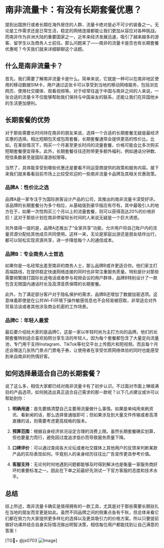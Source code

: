 # 南非流量卡：有没有长期套餐优惠？

提到出国旅行或者长期在海外居住的人群，流量卡绝对是必不可少的装备之一。无论是工作需求还是日常生活，稳定的网络连接都能让我们更加从容应对各种挑战。而南非作为非洲大陆的重要国家之一，近年来经济发展迅速，吸引了越来越多的游客、留学生以及商务人士前往。那么问题来了——南非的流量卡是否也有长期套餐优惠呢？今天我们就来详细聊聊这个话题。

## 什么是南非流量卡？

首先，我们需要了解南非流量卡是什么。简单来说，它就是一种可以在南非地区使用的移动数据SIM卡，用户通过这张卡可以享受到当地的移动网络服务，包括浏览网页、使用社交媒体、观看视频等。对于经常往返于中国与南非之间的人来说，一张合适的流量卡不仅能够帮助我们保持与中国亲友的联系，还能让我们在异国他乡的生活更加便利。

## 长期套餐的优势

对于那些需要长时间待在南非的朋友来说，选择一个合适的长期套餐无疑是最经济实惠的选择。相比短期包天或包周套餐，长期套餐通常会提供更高的性价比。比如，在某些情况下，购买一个月甚至更长时间的流量套餐，价格可能会比多次购买短期套餐便宜得多。此外，长期套餐往往还附带更多额外福利，例如通话分钟数、短信条数甚至是国际漫游权限等。

当然了，具体能享受到哪些优惠还是要看不同运营商提供的政策和服务内容。接下来我们就来看看目前市场上比较受欢迎的一些南非流量卡品牌及其相关优惠政策。

### 品牌A：性价比之选

品牌A是一家专注于为国际旅客设计产品的公司，其推出的南非流量卡深受好评。该品牌的长期套餐分为多个档位，从基础版到豪华版应有尽有。其中最吸引人的地方在于，如果一次性购买三个月以上的流量套餐，则可以获得高达20%的价格折扣！这对于那些计划在南非停留较长时间的人来说无疑是一个巨大诱惑。

另外值得一提的是，品牌A还推出了“全家共享”功能，允许用户将自己账户内的流量资源分配给其他成员共同使用。这样一来，无论是家庭出游还是朋友结伴出行，都可以轻松实现资源共享，进一步降低每个人的通信成本。

### 品牌B：专业商务人士首选

如果你是一名经常出差至南非的商务人士，那么品牌B或许更适合你。他们家主打高端路线，在提供稳定快速网络连接的同时也非常注重服务质量。特别是针对那些需要频繁拨打国际长途电话或者参与视频会议的用户群体，品牌B特别设计了一款包含无限国内通话时长及高清音质保障的长期套餐。

此外，为了满足部分客户对于隐私保护的需求，品牌B还增加了数据加密选项。这意味着即使是在公共Wi-Fi环境下操作敏感信息也不会轻易被窃取，非常适合对外贸易洽谈或者其他涉及商业机密的工作场景。

### 品牌C：年轻人最爱

最后要介绍给大家的是品牌C，这是一家以年轻时尚为主打方向的品牌。他们的长期套餐特别适合喜欢拍照分享生活的年轻人。因为每个套餐都包含了大量定向流量池，专门用于支持Instagram、TikTok等社交平台上传图片和短视频。而且每个月还会赠送几张热门景点门票电子券，让使用者在享受优质网络体验的同时也能感受到来自南非的热情好客。

## 如何选择最适合自己的长期套餐？

说了这么多，相信大家都已经对南非流量卡有了初步认识。不过面对市面上琳琅满目的产品选项，如何挑选出真正适合自己需求的那一款呢？以下几点建议或许可以帮助到你：

1. **明确用途**：首先要搞清楚自己主要用流量做什么事情。如果是单纯用来刷资讯、看新闻的话，那么选择普通版即可；但如果涉及到大量文件传输或者高清直播的话，则需要考虑更高规格的版本。
   
2. **预算范围**：根据自身经济状况设定合理的消费上限。虽然长期套餐确实划算，但也要量力而行，避免因过度追求低价而导致服务质量下降。

3. **口碑评价**：可以通过查阅各大论坛或者社交媒体上其他用户的反馈来判断某款产品的实际表现如何。毕竟别人的亲身经历往往比广告宣传更具参考价值。

4. **客服支持**：无论何时何地遇到问题都能够及时得到解决也是衡量一家服务商好坏的重要标准之一。因此在下单之前最好先测试一下官方客服的态度和技术水平。

## 总结

综上所述，南非流量卡确实是值得拥有的一款工具，尤其是对于那些需要长期驻扎在当地的朋友而言更是如此。虽然不同品牌之间的侧重点各有千秋，但总体来看它们都在努力为大家提供更多样化的选择以及更具吸引力的价格方案。所以只要提前做好功课并结合自身实际情况做出明智决策，相信每位用户都能找到让自己满意的答案！

[TG💪+ @jx0703 ![Image](https://github.com/user-attachments/assets/dbca1d08-cadb-493c-b0ec-ad6f7a83f270)]